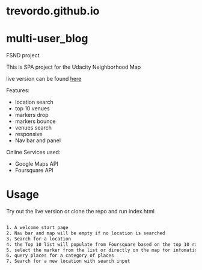 # trevordo.github.io
# multi-user_blog
FSND project 

This is SPA project for the Udacity Neighborhood Map

live version can be found [here](https://https://trevordo.github.io/)

Features:
- location search
- top 10 venues
- markers drop
- markers bounce
- venues search
- responsive
- Nav bar and panel

Online Services used:
- Google Maps API
- Foursquare API

# Usage

Try out the live version or clone the repo and run index.html

```sh

1. A welcome start page
2. Nav bar and map will be empty if no location is searched
3. Search for a location
4. the Top 10 list will populate from Foursquare based on the top 10 ratings
5. select the marker from the list or directly on the map for infomation
6. query places for a category of places
7. Search for a new location with search input

```
